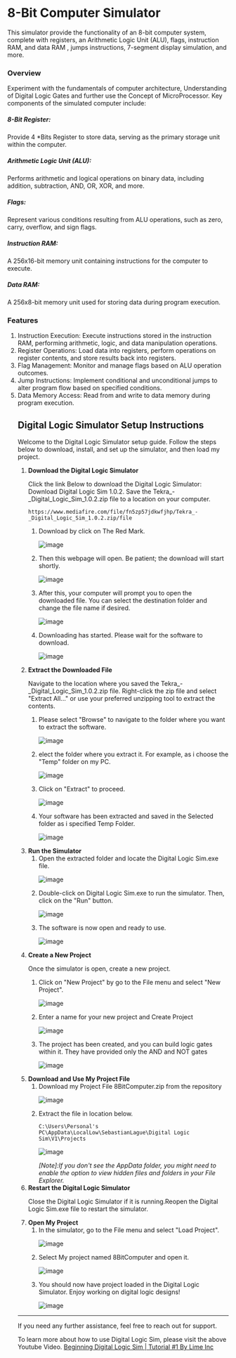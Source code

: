 <h1>8-Bit Computer Simulator</h1>

This simulator provide the functionality of an 8-bit computer system, complete with registers, an Arithmetic Logic Unit (ALU), flags, instruction RAM, and data RAM , jumps instructions, 7-segment display simulation, and more.
<h3>Overview</h3>
Experiment with the fundamentals of computer architecture, Understanding of Digital Logic Gates and further use the Concept of MicroProcessor. Key components of the simulated computer include:

<h5>8-Bit Register:</h5> 

Provide 4 *Bits Register to store data, serving as the primary storage unit within the computer.

<h5>Arithmetic Logic Unit (ALU):</h5> 

Performs arithmetic and logical operations on binary data, including addition, subtraction, AND, OR, XOR, and more.

<h5>Flags:</h5> 

Represent various conditions resulting from ALU operations, such as zero, carry, overflow, and sign flags.

<h5>Instruction RAM:</h5>

A 256x16-bit memory unit containing instructions for the computer to execute.

<h5>Data RAM:</h5>

A 256x8-bit memory unit used for storing data during program execution.

<h3>Features</h3>
<ol>
<li>Instruction Execution: Execute instructions stored in the instruction RAM, performing arithmetic, logic, and data manipulation operations.
<li>Register Operations: Load data into registers, perform operations on register contents, and store results back into registers.
<li>Flag Management: Monitor and manage flags based on ALU operation outcomes.
<li>Jump Instructions: Implement conditional and unconditional jumps to alter program flow based on specified conditions.
<li>Data Memory Access: Read from and write to data memory during program execution.

<h2>Digital Logic Simulator Setup Instructions</h2>
<p>Welcome to the Digital Logic Simulator setup guide. Follow the steps below to download, install, and set up the simulator, and then load my project.</p>

<ol>
  <li><b>Download the Digital Logic Simulator</b>
    
  Click the link Below to download the Digital Logic Simulator: Download Digital Logic Sim 1.0.2.
  Save the Tekra_-_Digital_Logic_Sim_1.0.2.zip file to a location on your computer.

    https://www.mediafire.com/file/fn5zp57jdkwfjhp/Tekra_-_Digital_Logic_Sim_1.0.2.zip/file

  <ol>
    <li> Download by click on The Red Mark.
    
  ![image](https://github.com/ShaheerShah079/8BitComputerUsingDLS/assets/145196564/f36f7597-a5b4-42c4-8f6f-a14d7b411f7d)
    </li>
    <li> Then this webpage will open. Be patient; the download will start shortly.
  
  ![image](https://github.com/ShaheerShah079/8BitComputerUsingDLS/assets/145196564/27a67d75-9da8-450e-9105-386ede986085)
    </li>
    <li> After this, your computer will prompt you to open the downloaded file. You can select the destination folder and change the file name if desired.
   
  ![image](https://github.com/ShaheerShah079/8BitComputerUsingDLS/assets/145196564/d8f67ea0-1dc0-4bc3-816a-60251d7c8fe0)
    </li>
    <li> Downloading has started. Please wait for the software to download.
  
  ![image](https://github.com/ShaheerShah079/8BitComputerUsingDLS/assets/145196564/6b6e2896-deee-43eb-801f-3b501a394e89)
    </li>
  </ol>
  </li>

<li><b>Extract the Downloaded File</b>

Navigate to the location where you saved the Tekra_-_Digital_Logic_Sim_1.0.2.zip file.
Right-click the zip file and select "Extract All..." or use your preferred unzipping tool to extract the contents.
  <ol>
    <li> Please select "Browse" to navigate to the folder where you want to extract the software.
  
  ![image](https://github.com/ShaheerShah079/8BitComputerUsingDLS/assets/145196564/337884bc-97d7-4aad-8e9f-1db73a9fae3f)
    </li>
    <li> elect the folder where you extract it. For example, as i choose the "Temp" folder on my PC.
    
  ![image](https://github.com/ShaheerShah079/8BitComputerUsingDLS/assets/145196564/44d8ac0b-4b22-4724-9acc-188d1c15c837)
    </li>
    <li> Click on "Extract" to proceed.

  ![image](https://github.com/ShaheerShah079/8BitComputerUsingDLS/assets/145196564/f9249121-2725-481c-9a55-c4073d5d17b8)
    </li>
    <li> Your software has been extracted and saved in the Selected folder as i specified Temp Folder.
    
  ![image](https://github.com/ShaheerShah079/8BitComputerUsingDLS/assets/145196564/00806b13-15cd-4a5c-9d3f-8f983eee8583)
    </li>
  </ol>
</li>

<li><b>Run the Simulator</b>
  
<ol>
  <li> Open the extracted folder and locate the Digital Logic Sim.exe file.
    
  ![image](https://github.com/ShaheerShah079/8BitComputerUsingDLS/assets/145196564/92e89a9b-e8c1-436b-b0b9-f84a38e9dbee)
  </li>
  <li> Double-click on Digital Logic Sim.exe to run the simulator. Then, click on the "Run" button.
  
  ![image](https://github.com/ShaheerShah079/8BitComputerUsingDLS/assets/145196564/7622b4d3-90f0-4b2e-b620-921848abfc4a)
  </li>
  <li>  The software is now open and ready to use.
    
  ![image](https://github.com/ShaheerShah079/8BitComputerUsingDLS/assets/145196564/80ef9743-fa0d-4fd6-a69c-02e8d0b377f3)
  </li>
</ol>
</li>

<li><b>Create a New Project</b>

  Once the simulator is open, create a new project.
  <ol>
  <li>Click on "New Project" by go to the File menu and select "New Project".
  
  ![image](https://github.com/ShaheerShah079/8BitComputerUsingDLS/assets/145196564/58456146-3c33-4cc1-add5-7b96510ba0f9)
  </li>
  <li>Enter a name for your new project and Create Project
  
  ![image](https://github.com/ShaheerShah079/8BitComputerUsingDLS/assets/145196564/5a7afa50-afe2-4904-9751-18233495f00c)
  </li>
  <li>The project has been created, and you can build logic gates within it. They have provided only the AND and NOT gates

  ![image](https://github.com/ShaheerShah079/8BitComputerUsingDLS/assets/145196564/a0ba55ae-05ad-45c0-a55c-0d492a4fc8d2)
  </li>
   </ol> 
</li>

<li><b>Download and Use My Project File</b>
  <ol>
    <li>Download my Project File 8BitComputer.zip from the repository

  ![image](https://github.com/ShaheerShah079/8BitComputerUsingDLS/assets/145196564/4ab6c21d-78bb-4db5-a730-939f7528c577)
    </li>
    
  <li>Extract the file in location below.

    C:\Users\Personal's PC\AppData\LocalLow\SebastianLague\Digital Logic Sim\V1\Projects
![image](https://github.com/ShaheerShah079/8BitComputerUsingDLS/assets/145196564/7da7f07a-8fcf-445e-954d-90941f71fe5d)
  </li>
  </ol>
  <i><ul>[Note]:If you don't see the AppData folder, you might need to enable the option to view hidden files and folders in your File Explorer.</ul></i>
  </li>
  
<li><b>Restart the Digital Logic Simulator</b>

Close the Digital Logic Simulator if it is running.Reopen the Digital Logic Sim.exe file to restart the simulator.
</li>
<li><b>Open My Project</b>
  <ol>
    <li> In the simulator, go to the File menu and select "Load Project".
      
  ![image](https://github.com/ShaheerShah079/8BitComputerUsingDLS/assets/145196564/38bea8aa-d13b-45a6-ba4a-6c952a27aa6d)
    </li>
    <li>Select My project named 8BitComputer and open it.

  ![image](https://github.com/ShaheerShah079/8BitComputerUsingDLS/assets/145196564/ba50406f-270f-4bb8-a036-1d21d75f8b4e)
    </li>
    <li>You should now have project loaded in the Digital Logic Simulator. Enjoy working on digital logic designs!
    
  ![image](https://github.com/ShaheerShah079/8BitComputerUsingDLS/assets/145196564/c51908eb-f768-429f-92f8-d7cc9f18ccf8)
  </li>
  </ol>
</ol>
<hr>
If you need any further assistance, feel free to reach out for support.

To learn more about how to use Digital Logic Sim, please visit the above Youtube Video.
<a href="https://youtu.be/ZVQ8MXFryEc?si=9a0rowjOk1Zs-PB_">Beginning Digital Logic Sim | Tutorial #1 By Lime Inc</a>







